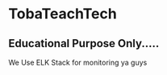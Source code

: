 # TobaTeachTech
Educational Purpose Only.....
--------------------------------
We Use ELK Stack for monitoring ya guys
